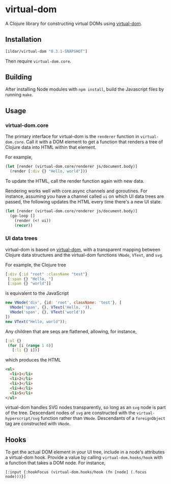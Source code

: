 # virtual-dom

A Clojure library for constructing virtual DOMs using [virtual-dom](https://github.com/Matt-Esch/virtual-dom).

## Installation

```clojure
[ildar/virtual-dom "0.3.1-SNAPSHOT"]
```

Then require `virtual-dom.core`.

## Building

After installing Node modules with `npm install`, build the Javascript files by running `make`.

## Usage

### virtual-dom.core

The primary interface for virtual-dom is the `renderer` function in `virtual-dom.core`. Call it with a DOM element to get a function that renders a tree of Clojure data into HTML within that element.

For example,

```clojure
(let [render (virtual-dom.core/renderer js/document.body)]
  (render [:div {} "Hello, world"]))
```

To update the HTML, call the render function again with new data.

Rendering works well with core.async channels and goroutines. For instance, assuming you have a channel called `ui` on which UI data trees are passed, the following updates the HTML every time there's a new UI state.

```clojure
(let [render (virtual-dom.core/renderer js/document.body)]
  (go-loop []
    (render (<! ui))
    (recur))
```

### UI data trees

virtual-dom is based on [virtual-dom](https://github.com/Matt-Esch/virtual-dom), with a transparent mapping between Clojure data structures and the virtual-dom functions `VNode`, `VText`, and `svg`.

For example, the Clojure tree

```clojure
[:div {:id "root" :className "test"}
 [:span {} "Hello, "]
 [:span {} "world"]]
```

is equivalent to the JavaScript

```javascript
new VNode('div', {id: 'root', className: 'test'}, [
  VNode('span', {}, VText('Hello, ')),
  VNode('span', {}, VText('world'))
])
new VText("Hello, world"));
```

Any children that are seqs are flattened, allowing, for instance,

```clojure
[:ul {}
 (for [i (range 1 6)]
   [:li {} i])]
```

which produces the HTML

```html
<ul>
  <li>1</li>
  <li>2</li>
  <li>3</li>
  <li>4</li>
  <li>5</li>
</ul>
```

virtual-dom handles SVG nodes transparently, so long as an `svg` node is part of the tree. Descendant nodes of `svg` are constructed with the `virtual-hyperscript/svg` function rather than `VNode`. Descendants of a `foreignObject` tag are constructed with `VNode`.

## Hooks

To get the actual DOM element in your UI tree, include in a node's attributes a virtual-dom hook. Provide a value by calling `virtual-dom.hooks/hook` with a function that takes a DOM node. For instance,

```
[:input {:hookFocus (virtual-dom.hooks/hook (fn [node] (.focus node)))}]
```
